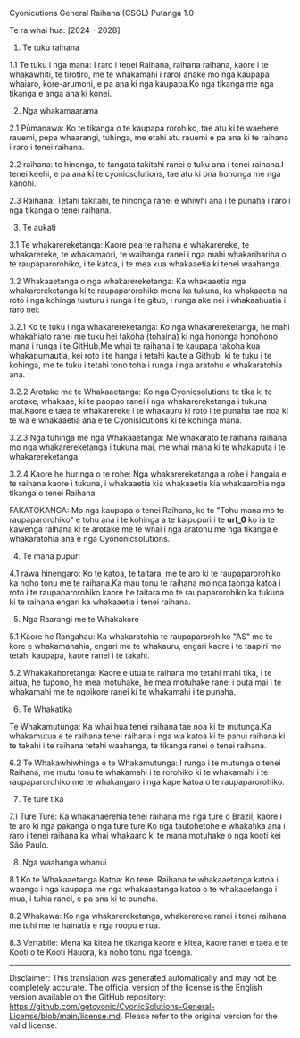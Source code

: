 Cyonicutions General Raihana (CSGL)
Putanga 1.0

Te ra whai hua: [2024 - 2028]

1. Te tuku raihana

1.1 Te tuku i nga mana: I raro i tenei Raihana, raihana raihana, kaore i te whakawhiti, te tirotiro, me te whakamahi i raro) anake mo nga kaupapa whaiaro, kore-arumoni, e pa ana ki nga kaupapa.Ko nga tikanga me nga tikanga e anga ana ki konei.

2. Nga whakamaarama

2.1 Pūmanawa: Ko te tikanga o te kaupapa rorohiko, tae atu ki te waehere rauemi, pepa whaarangi, tuhinga, me etahi atu rauemi e pa ana ki te raihana i raro i tenei raihana.

2.2 raihana: te hinonga, te tangata takitahi ranei e tuku ana i tenei raihana.I tenei keehi, e pa ana ki te cyonicsolutions, tae atu ki ona hononga me nga kanohi.

2.3 Raihana: Tetahi takitahi, te hinonga ranei e whiwhi ana i te punaha i raro i nga tikanga o tenei raihana.

3. Te aukati

3.1 Te whakarereketanga: Kaore pea te raihana e whakarereke, te whakarereke, te whakamaori, te waihanga ranei i nga mahi whakarihariha o te raupaparorohiko, i te katoa, i te mea kua whakaaetia ki tenei waahanga.

3.2 Whakaaetanga o nga whakarereketanga: Ka whakaaetia nga whakarereketanga ki te raupaparorohiko mena ka tukuna, ka whakaaetia na roto i nga kohinga tuuturu i runga i te gitub, i runga ake nei i whakaahuatia i raro nei:

3.2.1 Ko te tuku i nga whakarereketanga: Ko nga whakarereketanga, he mahi whakahiato ranei me tuku hei takoha (tohaina) ki nga hononga honohono mana i runga i te GitHub.Me whai te raihana i te kaupapa takoha kua whakapumautia, kei roto i te hanga i tetahi kaute a Github, ki te tuku i te kohinga, me te tuku i tetahi tono toha i runga i nga aratohu e whakaratohia ana.

3.2.2 Arotake me te Whakaaetanga: Ko nga Cyonicsolutions te tika ki te arotake, whakaae, ki te paopao ranei i nga whakarereketanga i tukuna mai.Kaore e taea te whakarereke i te whakauru ki roto i te punaha tae noa ki te wa e whakaaetia ana e te CyonisIcutions ki te kohinga mana.

3.2.3 Nga tuhinga me nga Whakaaetanga: Me whakarato te raihana raihana mo nga whakarereketanga i tukuna mai, me whai mana ki te whakaputa i te whakarereketanga.

3.2.4 Kaore he huringa o te rohe: Nga whakarereketanga a rohe i hangaia e te raihana kaore i tukuna, i whakaaetia kia whakaaetia kia whakaarohia nga tikanga o tenei Raihana.

FAKATOKANGA: Mo nga kaupapa o tenei Raihana, ko te "Tohu mana mo te raupaparorohiko" e tohu ana i te kohinga a te kaipupuri i te __url_0__ ko ia te kawenga raihana ki te arotake me te whai i nga aratohu me nga tikanga e whakaratohia ana e nga Cyononicsolutions.

4. Te mana pupuri

4.1 rawa hinengaro: Ko te katoa, te taitara, me te aro ki te raupaparorohiko ka noho tonu me te raihana.Ka mau tonu te raihana mo nga taonga katoa i roto i te raupaparorohiko kaore he taitara mo te raupaparorohiko ka tukuna ki te raihana engari ka whakaaetia i tenei raihana.

5. Nga Raarangi me te Whakakore

5.1 Kaore he Rangahau: Ka whakaratohia te raupaparorohiko "AS" me te kore e whakamanahia, engari me te whakauru, engari kaore i te taapiri mo tetahi kaupapa, kaore ranei i te takahi.

5.2 Whakakahoretanga: Kaore e utua te raihana mo tetahi mahi tika, i te aitua, he tupono, he mea motuhake, he mea motuhake ranei i puta mai i te whakamahi me te ngoikore ranei ki te whakamahi i te punaha.

6. Te Whakatika

Te Whakamutunga: Ka whai hua tenei raihana tae noa ki te mutunga.Ka whakamutua e te raihana tenei raihana i nga wa katoa ki te panui raihana ki te takahi i te raihana tetahi waahanga, te tikanga ranei o tenei raihana.

6.2 Te Whakawhiwhinga o te Whakamutunga: I runga i te mutunga o tenei Raihana, me mutu tonu te whakamahi i te rorohiko ki te whakamahi i te raupaparorohiko me te whakangaro i nga kape katoa o te raupaparorohiko.

7. Te ture tika

7.1 Ture Ture: Ka whakahaerehia tenei raihana me nga ture o Brazil, kaore i te aro ki nga pakanga o nga ture ture.Ko nga tautohetohe e whakatika ana i raro i tenei raihana ka whai whakaaro ki te mana motuhake o nga kooti kei São Paulo.

8. Nga waahanga whanui

8.1 Ko te Whakaaetanga Katoa: Ko tenei Raihana te whakaaetanga katoa i waenga i nga kaupapa me nga whakaaetanga katoa o te whakaaetanga i mua, i tuhia ranei, e pa ana ki te punaha.

8.2 Whakawa: Ko nga whakarereketanga, whakarereke ranei i tenei raihana me tuhi me te hainatia e nga roopu e rua.

8.3 Vertabile: Mena ka kitea he tikanga kaore e kitea, kaore ranei e taea e te Kooti o te Kooti Hauora, ka noho tonu nga toenga.

---
Disclaimer: This translation was generated automatically and may not be completely accurate. The official version of the license is the English version available on the GitHub repository: https://github.com/getcyonic/CyonicSolutions-General-License/blob/main/license.md. Please refer to the original version for the valid license.